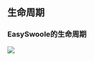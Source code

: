 ## 生命周期

### EasySwoole的生命周期

![](E:\GongZuoQu\KTZhiShiKu\TuPian\FuWuDuan\PHP\easyswoole_lifecycle.png)

